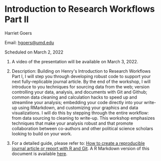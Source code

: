 # Introduction to Research Workflows Part II

Harriet Goers

Email: hgoers@umd.edu

Scheduled on March 2, 2022

1. A video of the presentation will be available on March 3, 2022.

2.  Description: Building on Henry's Introduction to Research Workflows Part I, I will step you through developing robust code to support your next fully-replicable journal article. By the end of the workshop, I will introduce to you techniques for sourcing data from the web; version controlling your data, analysis, and documents with Git and Github; common data cleaning and calculation hacks to speed up and streamline your analysis; embedding your code directly into your write-up using RMarkdown, and customizing your graphics and data visualizations. I will do this by stepping through the entire workflow: from data sourcing to cleaning to write-up. This workshop emphasizes techniques that make your analysis robust and that promote collaboration between co-authors and other political science scholars looking to build on your work.

3. For a detailed guide, please refer to: [How to create a reproducible journal article or report with R and Git](https://github.com/gsa-gvpt/gvpt-methods/blob/master/workflow2/GVPT_steps.pdf). A R Markdown version of this document is available [here](https://github.com/gsa-gvpt/gvpt-methods/blob/master/workflow2/GVPT_steps.rmd).
